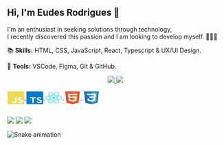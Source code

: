 ## Hi, I'm Eudes Rodrigues 👋

I'm an enthusiast in seeking solutions through technology, <br/> I recently discovered this passion and I am looking to develop myself. 🚀🚀🚀

📚 **Skills:** HTML, CSS, JavaScript, React, Typescript & UX/UI Design.

🧰 **Tools:** VSCode, Figma, Git & GitHub.

<div align="center">
  <a href="https://github.com/eron300">
  <img height="180em" src="https://github-readme-stats.vercel.app/api?username=eron300&show_icons=true&theme=dracula&include_all_commits=true&count_private=true"/>
  <img height="180em" src="https://github-readme-stats.vercel.app/api/top-langs/?username=eron300&layout=compact&langs_count=7&theme=dracula"/>
</div>
  
<div style="display: inline_block"><br>
  <img align="center" alt="Js" height="30" width="40" src="https://raw.githubusercontent.com/devicons/devicon/master/icons/javascript/javascript-plain.svg">
  <img align="center" alt="Ts" height="30" width="40" src="https://raw.githubusercontent.com/devicons/devicon/master/icons/typescript/typescript-plain.svg">
  <img align="center" alt="React" height="30" width="40" src="https://raw.githubusercontent.com/devicons/devicon/master/icons/react/react-original.svg">
  <img align="center" alt="HTML" height="30" width="40" src="https://raw.githubusercontent.com/devicons/devicon/master/icons/html5/html5-original.svg">
  <img align="center" alt="CSS" height="30" width="40" src="https://raw.githubusercontent.com/devicons/devicon/master/icons/css3/css3-original.svg">
</div>

  ##
  
  <div>
    <a href = "mailto: eron300@gmail.com"><img src="https://img.shields.io/badge/-Gmail-%23EA4335?style=for-the-badge&logo=gmail&logoColor=white" target="_blank"></a>
    <a href="https://www.linkedin.com/in/eudes-neto/" alt="Linkedin" target="_blank">
    <img src="https://img.shields.io/badge/-Linkedin-0e76a8?style=for-the-badge&logo=Linkedin&logoColor=white&link=https://www.linkedin.com/in/eudes-rodrigues-b4214b155/"    /></a>
    <a href="https://www.instagram.com/eudesrodrigues300/" alt="Instagram" target="_blank">
      <img src="https://img.shields.io/badge/-Instagram-DF0174?style=for-the-badge&logo=instagram&logoColor=white&link=https://www.instagram.com/_eudes_rodrigues_/"/>     </a>
    
![Snake animation](https://github.com/eron300/eron300/blob/output/github-contribution-grid-snake.svg)

 
 </div>


